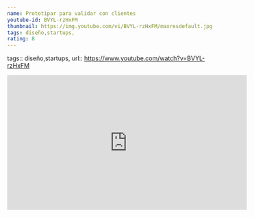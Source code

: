 ```yaml
---
name: Prototipar para validar con clientes
youtube-id: BVYL-rzHxFM
thumbnail: https://img.youtube.com/vi/BVYL-rzHxFM/maxresdefault.jpg
tags: diseño,startups,
rating: 8
---
```

tags:: diseño,startups,
url:: https://www.youtube.com/watch?v=BVYL-rzHxFM

<iframe width='560' height='315' src='https://www.youtube.com/embed/BVYL-rzHxFM' title='YouTube video player' frameborder='0' allow='accelerometer; autoplay; clipboard-write; encrypted-media; gyroscope; picture-in-picture; web-share' allowfullscreen></iframe>


